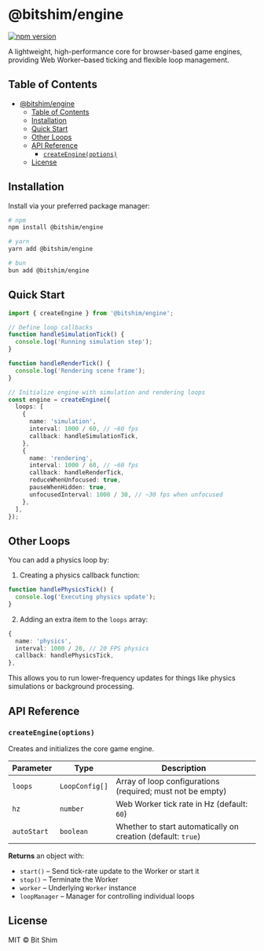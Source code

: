 # @bitshim/engine

[![npm version](https://img.shields.io/npm/v/@bitshim/engine.svg)](https://www.npmjs.com/package/@bitshim/engine)

A lightweight, high-performance core for browser-based game engines, providing Web Worker–based ticking and flexible loop management.

## Table of Contents

- [@bitshim/engine](#bitshimengine)
  - [Table of Contents](#table-of-contents)
  - [Installation](#installation)
  - [Quick Start](#quick-start)
  - [Other Loops](#other-loops)
  - [API Reference](#api-reference)
    - [`createEngine(options)`](#createengineoptions)
  - [License](#license)

## Installation

Install via your preferred package manager:

```bash
# npm
npm install @bitshim/engine

# yarn
yarn add @bitshim/engine

# bun
bun add @bitshim/engine
```

## Quick Start

```ts
import { createEngine } from '@bitshim/engine';

// Define loop callbacks
function handleSimulationTick() {
  console.log('Running simulation step');
}

function handleRenderTick() {
  console.log('Rendering scene frame');
}

// Initialize engine with simulation and rendering loops
const engine = createEngine({
  loops: [
    {
      name: 'simulation',
      interval: 1000 / 60, // ~60 fps
      callback: handleSimulationTick,
    },
    {
      name: 'rendering',
      interval: 1000 / 60, // ~60 fps
      callback: handleRenderTick,
      reduceWhenUnfocused: true,
      pauseWhenHidden: true,
      unfocusedInterval: 1000 / 30, // ~30 fps when unfocused
    },
  ],
});
```

## Other Loops

You can add a physics loop by:

1. Creating a physics callback function:

```ts
function handlePhysicsTick() {
  console.log('Executing physics update');
}
```

2. Adding an extra item to the `loops` array:

```ts
{
  name: 'physics',
  interval: 1000 / 20, // 20 FPS physics
  callback: handlePhysicsTick,
},
```

This allows you to run lower-frequency updates for things like physics simulations or background processing.

## API Reference

### `createEngine(options)`

Creates and initializes the core game engine.

| Parameter    | Type            | Description                                                      |
|--------------|-----------------|------------------------------------------------------------------|
| `loops`      | `LoopConfig[]`  | Array of loop configurations (required; must not be empty)       |
| `hz`         | `number`        | Web Worker tick rate in Hz (default: `60`)                       |
| `autoStart`  | `boolean`       | Whether to start automatically on creation (default: `true`)     |

**Returns** an object with:

- `start()` – Send tick-rate update to the Worker or start it
- `stop()` – Terminate the Worker
- `worker` – Underlying `Worker` instance
- `loopManager` – Manager for controlling individual loops

## License

MIT © Bit Shim
